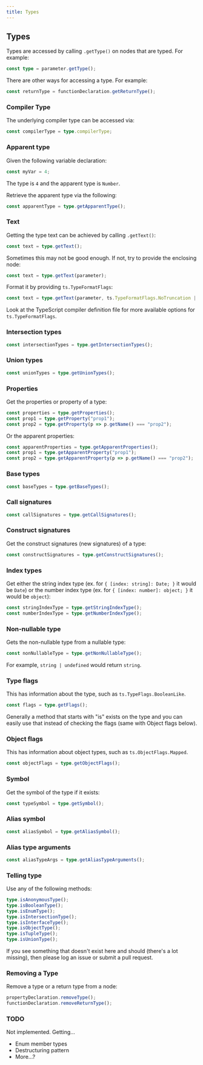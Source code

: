 ```yaml
---
title: Types
---
```


## Types

Types are accessed by calling `.getType()` on nodes that are typed. For example:

```typescript
const type = parameter.getType();
```

There are other ways for accessing a type. For example:

```typescript
const returnType = functionDeclaration.getReturnType();
```

### Compiler Type

The underlying compiler type can be accessed via:

```typescript
const compilerType = type.compilerType;
```

### Apparent type

Given the following variable declaration:

```typescript
const myVar = 4;
```

The type is `4` and the apparent type is `Number`.

Retrieve the apparent type via the following:

```typescript
const apparentType = type.getApparentType();
```

### Text

Getting the type text can be achieved by calling `.getText()`:

```typescript
const text = type.getText();
```

Sometimes this may not be good enough. If not, try to provide the enclosing node:

```typescript
const text = type.getText(parameter);
```

Format it by providing `ts.TypeFormatFlags`:

```typescript
const text = type.getText(parameter, ts.TypeFormatFlags.NoTruncation | ts.TypeFormatFlags.WriteArrayAsGenericType);
```

Look at the TypeScript compiler definition file for more available options for `ts.TypeFormatFlags`.

### Intersection types

```typescript
const intersectionTypes = type.getIntersectionTypes();
```

### Union types

```typescript
const unionTypes = type.getUnionTypes();
```

### Properties

Get the properties or property of a type:

```typescript
const properties = type.getProperties();
const prop1 = type.getProperty("prop1");
const prop2 = type.getProperty(p => p.getName() === "prop2");
```

Or the apparent properties:

```typescript
const apparentProperties = type.getApparentProperties();
const prop1 = type.getApparentProperty("prop1");
const prop2 = type.getApparentProperty(p => p.getName() === "prop2");
```

### Base types

```typescript
const baseTypes = type.getBaseTypes();
```

### Call signatures

```typescript
const callSignatures = type.getCallSignatures();
```

### Construct signatures

Get the construct signatures (new signatures) of a type:

```typescript
const constructSignatures = type.getConstructSignatures();
```

### Index types

Get either the string index type (ex. for `{ [index: string]: Date; }` it would be `Date`)
or the number index type (ex. for `{ [index: number]: object; }` it would be `object`):

```typescript
const stringIndexType = type.getStringIndexType();
const numberIndexType = type.getNumberIndexType();
```

### Non-nullable type

Gets the non-nullable type from a nullable type:

```typescript
const nonNullableType = type.getNonNullableType();
```

For example, `string | undefined` would return `string`.

### Type flags

This has information about the type, such as `ts.TypeFlags.BooleanLike`.

```typescript
const flags = type.getFlags();
```

Generally a method that starts with "is" exists on the type and you can easily use that instead of checking the flags (same with Object flags below).

### Object flags

This has information about object types, such as `ts.ObjectFlags.Mapped`.

```typescript
const objectFlags = type.getObjectFlags();
```

### Symbol

Get the symbol of the type if it exists:

```typescript
const typeSymbol = type.getSymbol();
```

### Alias symbol

```typescript
const aliasSymbol = type.getAliasSymbol();
```

### Alias type arguments

```typescript
const aliasTypeArgs = type.getAliasTypeArguments();
```

### Telling type

Use any of the following methods:

```typescript
type.isAnonymousType();
type.isBooleanType();
type.isEnumType();
type.isIntersectionType();
type.isInterfaceType();
type.isObjectType();
type.isTupleType();
type.isUnionType();
```

If you see something that doesn't exist here and should (there's a lot missing), then please log an issue or submit a pull request.

### Removing a Type

Remove a type or a return type from a node:

```typescript
propertyDeclaration.removeType();
functionDeclaration.removeReturnType();
```

### TODO

Not implemented. Getting...

* Enum member types
* Destructuring pattern
* More...?
